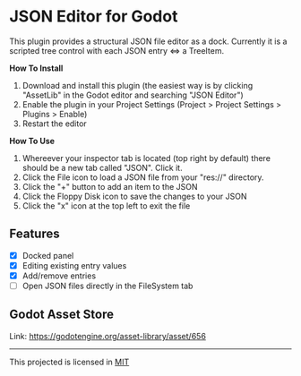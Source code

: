 # JSON Editor for Godot

This plugin provides a structural JSON file editor as a dock. Currently it is
a scripted tree control with each JSON entry <=> a TreeItem.
 
 **How To Install**
 1. Download and install this plugin (the easiest way is by clicking "AssetLib" in the Godot editor and searching "JSON Editor")
 2. Enable the plugin in your Project Settings (Project > Project Settings > Plugins > Enable)
 3. Restart the editor
 
 **How To Use**
 1. Whereever your inspector tab is located (top right by default) there should be a new tab called "JSON".  Click it.
 2. Click the File icon to load a JSON file from your "res://" directory.
 3. Click the "+" button to add an item to the JSON
 4. Click the Floppy Disk icon to save the changes to your JSON
 5. Click the "x" icon at the top left to exit the file

## Features

- [x] Docked panel
- [x] Editing existing entry values
- [x] Add/remove entries
- [ ] Open JSON files directly in the FileSystem tab

## Godot Asset Store

Link: https://godotengine.org/asset-library/asset/656

---

This projected is licensed in [MIT](https://github.com/hnOsmium0001/godot-json-editor/blob/master/LICENSE)

